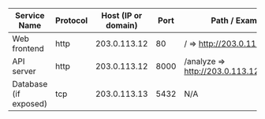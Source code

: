 | Service Name | Protocol | Host (IP or domain) | Port | Path / Example URL |
| --- | --- | --- | --- | --- |
| Web frontend | http | 203.0.113.12 | 80 | / => http://203.0.113.12/ |
| API server | http | 203.0.113.12 | 8000 | /analyze => http://203.0.113.12:8000/analyze |
| Database (if exposed) | tcp | 203.0.113.13 | 5432 | N/A |
